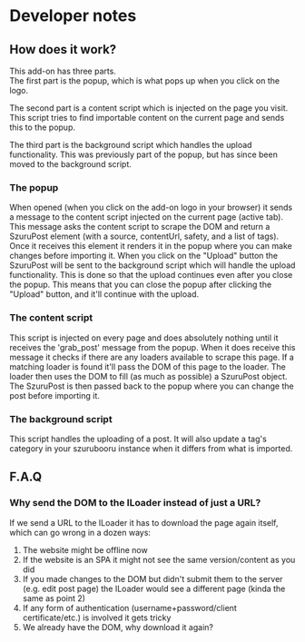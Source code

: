 # Developer notes

## How does it work?

This add-on has three parts.  
The first part is the popup, which is what pops up when you click on the logo.

The second part is a content script which is injected on the page you visit. This script tries to find importable content on the current page and sends this to the popup.

The third part is the background script which handles the upload functionality. This was previously part of the popup, but has since been moved to the background script.

### The popup

When opened (when you click on the add-on logo in your browser) it sends a message to the content script injected on the current page (active tab). This message asks the content script to scrape the DOM and return a SzuruPost element (with a source, contentUrl, safety, and a list of tags). Once it receives this element it renders it in the popup where you can make changes before importing it. When you click on the "Upload" button the SzuruPost will be sent to the background script which will handle the upload functionality. This is done so that the upload continues even after you close the popup. This means that you can close the popup after clicking the "Upload" button, and it'll continue with the upload.

### The content script

This script is injected on every page and does absolutely nothing until it receives the 'grab_post' message from the popup. When it does receive this message it checks if there are any loaders available to scrape this page. If a matching loader is found it'll pass the DOM of this page to the loader. The loader then uses the DOM to fill (as much as possible) a SzuruPost object. The SzuruPost is then passed back to the popup where you can change the post before importing it.

### The background script

This script handles the uploading of a post. It will also update a tag's category in your szurubooru instance when it differs from what is imported.

## F.A.Q

### Why send the DOM to the ILoader instead of just a URL?

If we send a URL to the ILoader it has to download the page again itself, which can go wrong in a dozen ways:

1.  The website might be offline now
2.  If the website is an SPA it might not see the same version/content as you did
3.  If you made changes to the DOM but didn't submit them to the server (e.g. edit post page) the ILoader would see a different page (kinda the same as point 2)
4.  If any form of authentication (username+password/client certificate/etc.) is involved it gets tricky
5.  We already have the DOM, why download it again?
